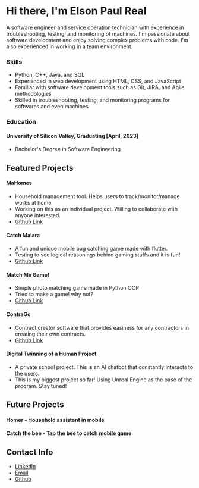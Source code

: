 # Hi there, I'm Elson Paul Real
A software engineer and service operation technician with experience in troubleshooting, testing, and monitoring of machines. I'm passionate about software development and enjoy solving complex problems with code. I'm also experienced in working in a team environment.


### Skills
- Python, C++, Java, and SQL
- Experienced in web development using HTML, CSS, and JavaScript
- Familiar with software development tools such as Git, JIRA, and Agile methodologies
- Skilled in troubleshooting, testing, and monitoring programs for softwares and even machines

### Education
#### University of Silicon Valley, Graduating [April, 2023]
- Bachelor's Degree in Software Engineering

## Featured Projects
#### MaHomes
- Household management tool. Helps users to track/monitor/manage works at home.
- Working on this as an individual project. Willing to collaborate with anyone interested.
- [Github Link](https://github.com/Elprea/MaHOMES-home-manager)

#### Catch Malara
- A fun and unique mobile bug catching game made with flutter.
- Testing to see logical reasonings behind gaming stuffs and it is fun!
- [Github Link](https://github.com/Elprea/Catch-malara)
  
#### Match Me Game!
- Simple photo matching game made in Python OOP:
- Tried to make a game! why not?
- [Github Link](https://github.com/Elprea/Match-me-game)

#### ContraGo
- Contract creator software that provides easiness for any contractors in creating their own contracts.
- [Github Link](https://github.com/Elprea/ContraGO2021)

#### Digital Twinning of a Human Project
- A private school project. This is an AI chatbot that constantly interacts to the users.
- This is my biggest project so far! Using Unreal Engine as the base of the program. Stay tuned!

## Future Projects
#### Homer - Household assistant in mobile
#### Catch the bee - Tap the bee to catch mobile game

## Contact Info
* [LinkedIn](https://www.linkedin.com/in/elson-paul-real-38b9b4159/)
* [Email](mailto:epaulbreal@gmail.com)
* [Github](https://github.com/Elprea)

 

<!--
**Elprea/Elprea** is a ✨ _special_ ✨ repository because its `README.md` (this file) appears on your GitHub profile.

Here are some ideas to get you started:

- 🔭 I’m currently working on ...
- 🌱 I’m currently learning ...
- 👯 I’m looking to collaborate on ...
- 🤔 I’m looking for help with ...
- 💬 Ask me about ...
- 📫 How to reach me: ...
- 😄 Pronouns: ...
- ⚡ Fun fact: ...
-->
